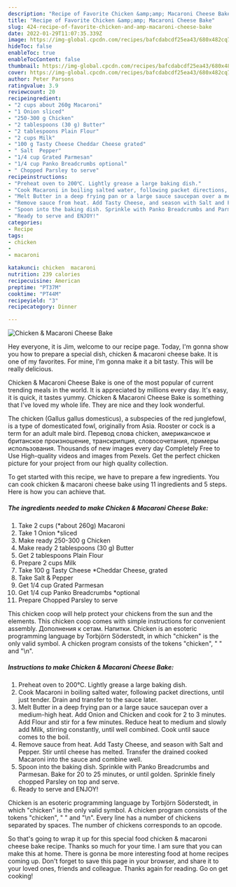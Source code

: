 ```yaml
---
description: "Recipe of Favorite Chicken &amp;amp; Macaroni Cheese Bake"
title: "Recipe of Favorite Chicken &amp;amp; Macaroni Cheese Bake"
slug: 424-recipe-of-favorite-chicken-and-amp-macaroni-cheese-bake
date: 2022-01-29T11:07:35.339Z
image: https://img-global.cpcdn.com/recipes/bafcdabcdf25ea43/680x482cq70/chicken-macaroni-cheese-bake-recipe-main-photo.jpg
hideToc: false
enableToc: true
enableTocContent: false
thumbnail: https://img-global.cpcdn.com/recipes/bafcdabcdf25ea43/680x482cq70/chicken-macaroni-cheese-bake-recipe-main-photo.jpg
cover: https://img-global.cpcdn.com/recipes/bafcdabcdf25ea43/680x482cq70/chicken-macaroni-cheese-bake-recipe-main-photo.jpg
author: Peter Parsons
ratingvalue: 3.9
reviewcount: 20
recipeingredient:
- "2 cups about 260g Macaroni"
- "1 Onion sliced"
- "250-300 g Chicken"
- "2 tablespoons (30 g) Butter"
- "2 tablespoons Plain Flour"
- "2 cups Milk"
- "100 g Tasty Cheese Cheddar Cheese grated"
- " Salt  Pepper"
- "1/4 cup Grated Parmesan"
- "1/4 cup Panko Breadcrumbs optional"
- " Chopped Parsley to serve"
recipeinstructions:
- "Preheat oven to 200℃. Lightly grease a large baking dish."
- "Cook Macaroni in boiling salted water, following packet directions, until just tender. Drain and transfer to the sauce later."
- "Melt Butter in a deep frying pan or a large sauce saucepan over a medium-high heat. Add Onion and Chicken and cook for 2 to 3 minutes. Add Flour and stir for a few minutes. Reduce heat to medium and slowly add Milk, stirring constantly, until well combined. Cook until sauce comes to the boil."
- "Remove sauce from heat. Add Tasty Cheese, and season with Salt and Pepper. Stir until cheese has melted. Transfer the drained cooked Macaroni into the sauce and combine well."
- "Spoon into the baking dish. Sprinkle with Panko Breadcrumbs and Parmesan. Bake for 20 to 25 minutes, or until golden. Sprinkle finely chopped Parsley on top and serve."
- "Ready to serve and ENJOY!"
categories:
- Recipe
tags:
- chicken
- 
- macaroni

katakunci: chicken  macaroni 
nutrition: 239 calories
recipecuisine: American
preptime: "PT37M"
cooktime: "PT44M"
recipeyield: "3"
recipecategory: Dinner

---
```



![Chicken &amp; Macaroni Cheese Bake](https://img-global.cpcdn.com/recipes/bafcdabcdf25ea43/680x482cq70/chicken-macaroni-cheese-bake-recipe-main-photo.jpg)

Hey everyone, it is Jim, welcome to our recipe page. Today, I'm gonna show you how to prepare a special dish, chicken &amp; macaroni cheese bake. It is one of my favorites. For mine, I'm gonna make it a bit tasty. This will be really delicious.

Chicken &amp; Macaroni Cheese Bake is one of the most popular of current trending meals in the world. It is appreciated by millions every day. It's easy, it is quick, it tastes yummy. Chicken &amp; Macaroni Cheese Bake is something that I've loved my whole life. They are nice and they look wonderful.

The chicken (Gallus gallus domesticus), a subspecies of the red junglefowl, is a type of domesticated fowl, originally from Asia. Rooster or cock is a term for an adult male bird. Перевод слова chicken, американское и британское произношение, транскрипция, словосочетания, примеры использования. Thousands of new images every day Completely Free to Use High-quality videos and images from Pexels. Get the perfect chicken picture for your project from our high quality collection.


To get started with this recipe, we have to prepare a few ingredients. You can cook chicken &amp; macaroni cheese bake using 11 ingredients and 5 steps. Here is how you can achieve that.

<!--inarticleads1-->

##### The ingredients needed to make Chicken &amp; Macaroni Cheese Bake:

1. Take 2 cups (*about 260g) Macaroni
1. Take 1 Onion *sliced
1. Make ready 250-300 g Chicken
1. Make ready 2 tablespoons (30 g) Butter
1. Get 2 tablespoons Plain Flour
1. Prepare 2 cups Milk
1. Take 100 g Tasty Cheese *Cheddar Cheese, grated
1. Take  Salt &amp; Pepper
1. Get 1/4 cup Grated Parmesan
1. Get 1/4 cup Panko Breadcrumbs *optional
1. Prepare  Chopped Parsley to serve


This chicken coop will help protect your chickens from the sun and the elements. This chicken coop comes with simple instructions for convenient assembly. Дополнения к сетам. Напитки. Chicken is an esoteric programming language by Torbjörn Söderstedt, in which &#34;chicken&#34; is the only valid symbol. A chicken program consists of the tokens &#34;chicken&#34;, &#34; &#34; and &#34;\n&#34;. 

<!--inarticleads2-->

##### Instructions to make Chicken &amp; Macaroni Cheese Bake:

1. Preheat oven to 200℃. Lightly grease a large baking dish.
1. Cook Macaroni in boiling salted water, following packet directions, until just tender. Drain and transfer to the sauce later.
1. Melt Butter in a deep frying pan or a large sauce saucepan over a medium-high heat. Add Onion and Chicken and cook for 2 to 3 minutes. Add Flour and stir for a few minutes. Reduce heat to medium and slowly add Milk, stirring constantly, until well combined. Cook until sauce comes to the boil.
1. Remove sauce from heat. Add Tasty Cheese, and season with Salt and Pepper. Stir until cheese has melted. Transfer the drained cooked Macaroni into the sauce and combine well.
1. Spoon into the baking dish. Sprinkle with Panko Breadcrumbs and Parmesan. Bake for 20 to 25 minutes, or until golden. Sprinkle finely chopped Parsley on top and serve.
1. Ready to serve and ENJOY!

Chicken is an esoteric programming language by Torbjörn Söderstedt, in which &#34;chicken&#34; is the only valid symbol. A chicken program consists of the tokens &#34;chicken&#34;, &#34; &#34; and &#34;\n&#34;. Every line has a number of chickens separated by spaces. The number of chickens corresponds to an opcode. 

So that's going to wrap it up for this special food chicken &amp; macaroni cheese bake recipe. Thanks so much for your time. I am sure that you can make this at home. There is gonna be more interesting food at home recipes coming up. Don't forget to save this page in your browser, and share it to your loved ones, friends and colleague. Thanks again for reading. Go on get cooking!
